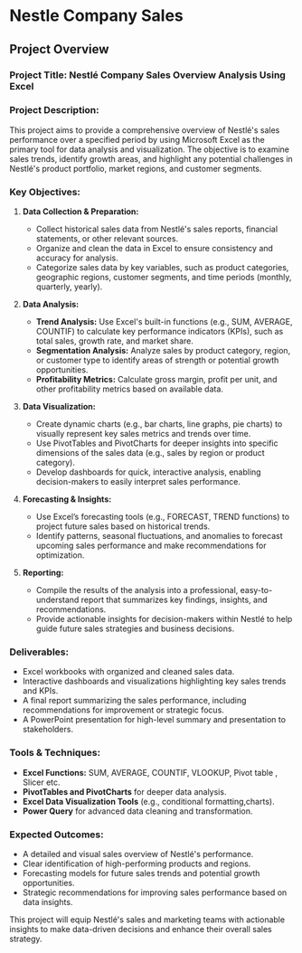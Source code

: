 # Nestle Company Sales

## Project Overview 

### Project Title: **Nestlé Company Sales Overview Analysis Using Excel**

### Project Description:

This project aims to provide a comprehensive overview of Nestlé's sales performance over a specified period by using Microsoft Excel as the primary tool for data analysis and visualization. The objective is to examine sales trends, identify growth areas, and highlight any potential challenges in Nestlé's product portfolio, market regions, and customer segments.

### Key Objectives:

1. **Data Collection & Preparation:**
   - Collect historical sales data from Nestlé's sales reports, financial statements, or other relevant sources.
   - Organize and clean the data in Excel to ensure consistency and accuracy for analysis.
   - Categorize sales data by key variables, such as product categories, geographic regions, customer segments, and time periods (monthly, quarterly, yearly).

2. **Data Analysis:**
   - **Trend Analysis:** Use Excel's built-in functions (e.g., SUM, AVERAGE, COUNTIF) to calculate key performance indicators (KPIs), such as total sales, growth rate, and market share.
   - **Segmentation Analysis:** Analyze sales by product category, region, or customer type to identify areas of strength or potential growth opportunities.
   - **Profitability Metrics:** Calculate gross margin, profit per unit, and other profitability metrics based on available data.

3. **Data Visualization:**
   - Create dynamic charts (e.g., bar charts, line graphs, pie charts) to visually represent key sales metrics and trends over time.
   - Use PivotTables and PivotCharts for deeper insights into specific dimensions of the sales data (e.g., sales by region or product category).
   - Develop dashboards for quick, interactive analysis, enabling decision-makers to easily interpret sales performance.

4. **Forecasting & Insights:**
   - Use Excel’s forecasting tools (e.g., FORECAST, TREND functions) to project future sales based on historical trends.
   - Identify patterns, seasonal fluctuations, and anomalies to forecast upcoming sales performance and make recommendations for optimization.

5. **Reporting:**
   - Compile the results of the analysis into a professional, easy-to-understand report that summarizes key findings, insights, and recommendations.
   - Provide actionable insights for decision-makers within Nestlé to help guide future sales strategies and business decisions.

### Deliverables:

- Excel workbooks with organized and cleaned sales data.
- Interactive dashboards and visualizations highlighting key sales trends and KPIs.
- A final report summarizing the sales performance, including recommendations for improvement or strategic focus.
- A PowerPoint presentation for high-level summary and presentation to stakeholders.

### Tools & Techniques:

- **Excel Functions:** SUM, AVERAGE, COUNTIF, VLOOKUP, Pivot table , Slicer etc.
- **PivotTables and PivotCharts** for deeper data analysis.
- **Excel Data Visualization Tools** (e.g., conditional formatting,charts).
- **Power Query** for advanced data cleaning and transformation.

### Expected Outcomes:

- A detailed and visual sales overview of Nestlé's performance.
- Clear identification of high-performing products and regions.
- Forecasting models for future sales trends and potential growth opportunities.
- Strategic recommendations for improving sales performance based on data insights.

This project will equip Nestlé's sales and marketing teams with actionable insights to make data-driven decisions and enhance their overall sales strategy.
